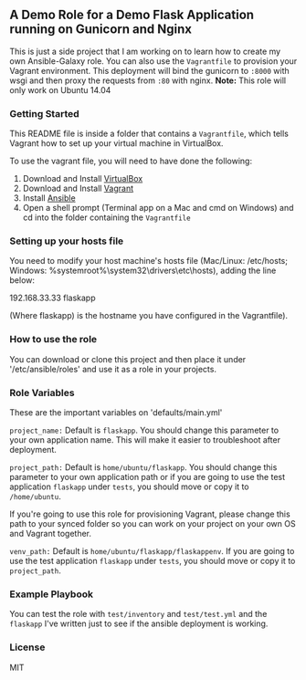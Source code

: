 ## A Demo Role for a Demo Flask Application running on Gunicorn and Nginx 

This is just a side project that I am working on to learn how to create my own Ansible-Galaxy role. You can also use the `Vagrantfile` to provision your Vagrant environment. This deployment will bind the gunicorn to `:8000` with wsgi and then proxy the requests from `:80` with nginx.
**Note:** This role will only work on Ubuntu 14.04

### Getting Started

This README file is inside a folder that contains a `Vagrantfile`, which tells Vagrant how to set up your virtual machine in VirtualBox.

To use the vagrant file, you will need to have done the following:

  1. Download and Install [VirtualBox](https://www.virtualbox.org/wiki/Downloads)
  2. Download and Install [Vagrant](https://www.vagrantup.com/downloads.html)
  3. Install [Ansible](http://docs.ansible.com/intro_installation.html)
  4. Open a shell prompt (Terminal app on a Mac and cmd on Windows) and cd into the folder containing the `Vagrantfile`

### Setting up your hosts file

You need to modify your host machine's hosts file (Mac/Linux: /etc/hosts; Windows: %systemroot%\system32\drivers\etc\hosts), adding the line below:

192.168.33.33  flaskapp

(Where flaskapp) is the hostname you have configured in the Vagrantfile).

### How to use the role
You can download or clone this project and then place it under '/etc/ansible/roles' and use it as a role in your projects.

### Role Variables

These are the important variables on 'defaults/main.yml'

`project_name:` Default is `flaskapp`. You should change this parameter to your own application name. This will make it easier to troubleshoot after deployment.

`project_path:` Default is `home/ubuntu/flaskapp`. You should change this parameter to your own application path or if you are going to use the test application `flaskapp` under `tests`, you should move or copy it to `/home/ubuntu`.

If you're going to use this role for provisioning Vagrant, please change this path to your synced folder so you can work on your project on your own OS and Vagrant together.

`venv_path:` Default is `home/ubuntu/flaskapp/flaskappenv`. If you are going to use the test application `flaskapp` under `tests`, you should move or copy it to `project_path`.

### Example Playbook

You can test the role with `test/inventory` and `test/test.yml` and the `flaskapp` I've written just to see if the ansible deployment is working.

### License

MIT
